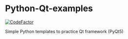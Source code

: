 # Python-Qt-examples
[![CodeFactor](https://www.codefactor.io/repository/github/prx001/python-qt-examples/badge)](https://www.codefactor.io/repository/github/prx001/python-qt-examples)

Simple Python templates to practice Qt framework (PyQt5)
